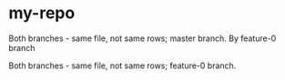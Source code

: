 # my-repo
Both branches - same file, not same rows; master branch.
By feature-0 branch

Both branches - same file, not same rows; feature-0 branch.
